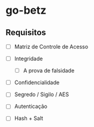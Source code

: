 # go-betz

## Requisitos

- [ ] Matriz de Controle de Acesso

- [ ] Integridade
  - [ ] A prova de falsidade

- [ ] Confidencialidade
 - [ ] Segredo / Sigilo / AES

- [ ] Autenticação
 - [ ] Hash + Salt